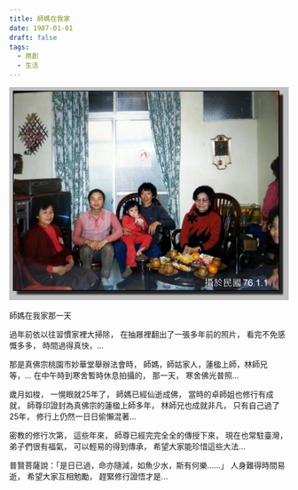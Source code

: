 ```yaml
---
title: 師媽在我家
date: 1987-01-01
draft: false
tags:
  - 原創
  - 生活
---
```


![image](gm.jpg)

師媽在我家那一天

過年前依以往習慣家裡大掃除，
在抽屜裡翻出了一張多年前的照片，
看完不免感慨多多，
時間過得真快，...

那是真佛宗桃園市妙華堂舉辦法會時，
師媽，師姑家人，蓮楹上師，林師兄等，...
在中午時到寒舍暫時休息拍攝的，
那一天，
寒舍佛光普照...

歲月如梭，
一愰眼就25年了，
師媽已經仙逝成佛，
當時的卓師姐也修行有成就，
師尊印證封為真佛宗的蓮楹上師多年，
林師兄也成就非凡，
只有自己過了25年，
修行上仍然一日日偷懶混著...

密教的修行次第，
這些年來，
師尊已經完完全全的傳授下來，
現在也常駐臺灣，
弟子們很有福氣，
可以輕易的得到傳承，
希望大家能珍惜這些大法...

普賢菩薩說：「是日已過，命亦隨減，如魚少水，斯有何樂......」
人身難得時間易逝，
希望大家互相勉勵，
趕緊修行證悟才是...

